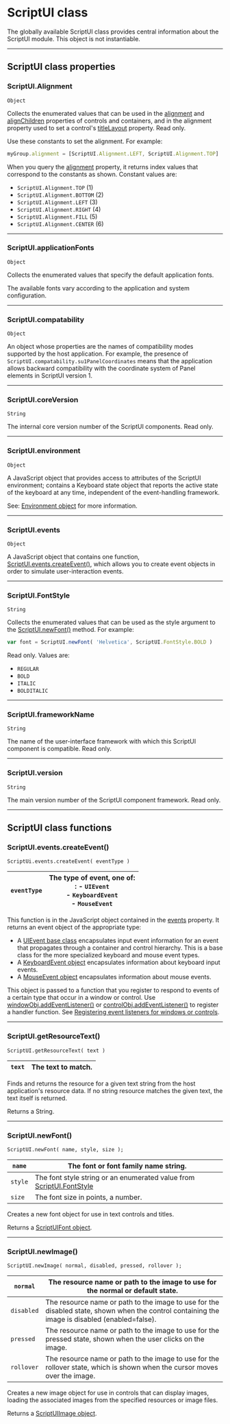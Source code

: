 # ScriptUI class

The globally available ScriptUI class provides central information about the ScriptUI module. This object is not instantiable.

---

## ScriptUI class properties

### ScriptUI.Alignment

`Object`

Collects the enumerated values that can be used in the [alignment](window-object.md#container-properties-alignment) and [alignChildren](window-object.md#container-properties-alignchildren) properties of controls and containers, and in the alignment property used to set a control's [titleLayout](control-objects.md#controlobj-titlelayout) property. Read only.

Use these constants to set the alignment. For example:

```javascript
myGroup.alignment = [ScriptUI.Alignment.LEFT, ScriptUI.Alignment.TOP]
```

When you query the [alignment](window-object.md#container-properties-alignment) property, it returns index values that correspond to the constants as shown. Constant values are:

- `ScriptUI.Alignment.TOP` (1)
- `ScriptUI.Alignment.BOTTOM` (2)
- `ScriptUI.Alignment.LEFT` (3)
- `ScriptUI.Alignment.RIGHT` (4)
- `ScriptUI.Alignment.FILL` (5)
- `ScriptUI.Alignment.CENTER` (6)

---

### ScriptUI.applicationFonts

`Object`

Collects the enumerated values that specify the default application fonts.

The available fonts vary according to the application and system configuration.

---

### ScriptUI.compatability

`Object`

An object whose properties are the names of compatibility modes supported by the host application. For example, the presence of `ScriptUI.compatability.su1PanelCoordinates` means that the application allows backward compatibility with the coordinate system of Panel elements in ScriptUI version 1.

---

### ScriptUI.coreVersion

`String`

The internal core version number of the ScriptUI components. Read only.

---

### ScriptUI.environment

`Object`

A JavaScript object that provides access to attributes of the ScriptUI environment; contains a Keyboard state object that reports the active state of the keyboard at any time, independent of the event-handling framework.

See: [Environment object](environment.md#environment-object) for more information.

---

### ScriptUI.events

`Object`

A JavaScript object that contains one function, [ScriptUI.events.createEvent()](#scriptui-events-createevent), which allows you to create event objects in order to simulate user-interaction events.

---

### ScriptUI.FontStyle

`String`

Collects the enumerated values that can be used as the style argument to the [ScriptUI.newFont()](#scriptui-newfont) method. For example:

```javascript
var font = ScriptUI.newFont( 'Helvetica', ScriptUI.FontStyle.BOLD )
```

Read only. Values are:

- `REGULAR`
- `BOLD`
- `ITALIC`
- `BOLDITALIC`

---

### ScriptUI.frameworkName

`String`

The name of the user-interface framework with which this ScriptUI component is compatible. Read only.

---

### ScriptUI.version

`String`

The main version number of the ScriptUI component framework. Read only.

---

## ScriptUI class functions

### ScriptUI.events.createEvent()

`ScriptUi.events.createEvent( eventType )`

| `eventType`   | The type of event, one of:<br/>: - `UIEvent`<br/>  - `KeyboardEvent`<br/>  - `MouseEvent`   |
|---------------|---------------------------------------------------------------------------------------------|

This function is in the JavaScript object contained in the [events](#scriptui-events) property. It returns an event object of the appropriate type:

- A [UIEvent base class](event-handling.md#uievent-base-class) encapsulates input event information for an event that propagates through a container and control hierarchy. This is a base class for the more specialized keyboard and mouse event types.
- A [KeyboardEvent object](event-handling.md#keyboardevent-object) encapsulates information about keyboard input events.
- A [MouseEvent object](event-handling.md#mouseevent-object) encapsulates information about mouse events.

This object is passed to a function that you register to respond to events of a certain type that occur in a window or control. Use [windowObj.addEventListener()](window-object.md#window-object-functions-addeventlistener) or [controlObj.addEventListener()](control-objects.md#controlobj-addeventlistener) to register a handler function. See [Registering event listeners for windows or controls](defining-behavior-with-event-callbacks-and-listeners.md#registering-event-listeners-for-windows-or-controls).

---

### ScriptUI.getResourceText()

`ScriptUI.getResourceText( text )`

| `text`   | The text to match.   |
|----------|----------------------|

Finds and returns the resource for a given text string from the host application's resource data. If no string resource matches the given text, the text itself is returned.

Returns a String.

---

### ScriptUI.newFont()

`ScriptUI.newFont( name, style, size );`

| `name`   | The font or font family name string.                                                        |
|----------|---------------------------------------------------------------------------------------------|
| `style`  | The font style string or an enumerated value from [ScriptUI.FontStyle](#scriptui-fontstyle) |
| `size`   | The font size in points, a number.                                                          |

Creates a new font object for use in text controls and titles.

Returns a [ScriptUIFont object](graphic-customization-objects.md#scriptuifont-object).

---

### ScriptUI.newImage()

`ScriptUI.newImage( normal, disabled, pressed, rollover );`

| `normal`   | The resource name or path to the image to use for the normal or default state.                                                                 |
|------------|------------------------------------------------------------------------------------------------------------------------------------------------|
| `disabled` | The resource name or path to the image to use for the disabled state, shown when the control containing the image is disabled (enabled=false). |
| `pressed`  | The resource name or path to the image to use for the pressed state, shown when the user clicks on the image.                                  |
| `rollover` | The resource name or path to the image to use for the rollover state, which is shown when the cursor moves over the image.                     |

Creates a new image object for use in controls that can display images, loading the associated images from the specified resources or image files.

Returns a [ScriptUIImage object](graphic-customization-objects.md#scriptuiimage-object).
